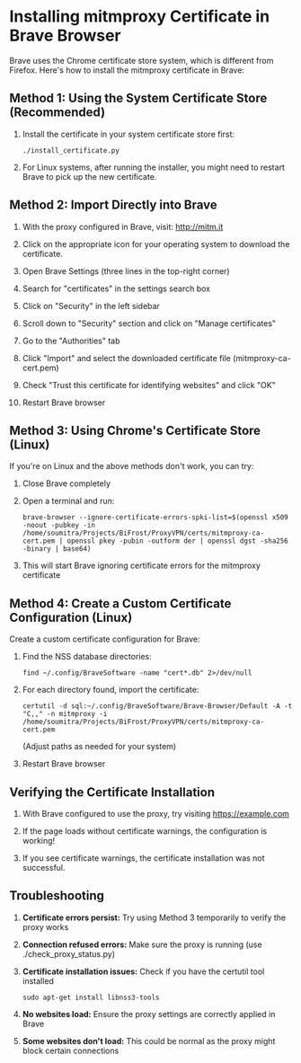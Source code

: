 # Installing mitmproxy Certificate in Brave Browser

Brave uses the Chrome certificate store system, which is different from Firefox. Here's how to install the mitmproxy certificate in Brave:

## Method 1: Using the System Certificate Store (Recommended)

1. Install the certificate in your system certificate store first:
   ```
   ./install_certificate.py
   ```

2. For Linux systems, after running the installer, you might need to restart Brave to pick up the new certificate.

## Method 2: Import Directly into Brave

1. With the proxy configured in Brave, visit: http://mitm.it

2. Click on the appropriate icon for your operating system to download the certificate.

3. Open Brave Settings (three lines in the top-right corner)

4. Search for "certificates" in the settings search box

5. Click on "Security" in the left sidebar

6. Scroll down to "Security" section and click on "Manage certificates"

7. Go to the "Authorities" tab

8. Click "Import" and select the downloaded certificate file (mitmproxy-ca-cert.pem)

9. Check "Trust this certificate for identifying websites" and click "OK"

10. Restart Brave browser

## Method 3: Using Chrome's Certificate Store (Linux)

If you're on Linux and the above methods don't work, you can try:

1. Close Brave completely

2. Open a terminal and run:
   ```
   brave-browser --ignore-certificate-errors-spki-list=$(openssl x509 -noout -pubkey -in /home/soumitra/Projects/BiFrost/ProxyVPN/certs/mitmproxy-ca-cert.pem | openssl pkey -pubin -outform der | openssl dgst -sha256 -binary | base64)
   ```

3. This will start Brave ignoring certificate errors for the mitmproxy certificate

## Method 4: Create a Custom Certificate Configuration (Linux)

Create a custom certificate configuration for Brave:

1. Find the NSS database directories:
   ```
   find ~/.config/BraveSoftware -name "cert*.db" 2>/dev/null
   ```

2. For each directory found, import the certificate:
   ```
   certutil -d sql:~/.config/BraveSoftware/Brave-Browser/Default -A -t "C,," -n mitmproxy -i /home/soumitra/Projects/BiFrost/ProxyVPN/certs/mitmproxy-ca-cert.pem
   ```
   (Adjust paths as needed for your system)

3. Restart Brave browser

## Verifying the Certificate Installation

1. With Brave configured to use the proxy, try visiting https://example.com

2. If the page loads without certificate warnings, the configuration is working!

3. If you see certificate warnings, the certificate installation was not successful.

## Troubleshooting

1. **Certificate errors persist:** Try using Method 3 temporarily to verify the proxy works

2. **Connection refused errors:** Make sure the proxy is running (use ./check_proxy_status.py)

3. **Certificate installation issues:** Check if you have the certutil tool installed
   ```
   sudo apt-get install libnss3-tools
   ```

4. **No websites load:** Ensure the proxy settings are correctly applied in Brave

5. **Some websites don't load:** This could be normal as the proxy might block certain connections
